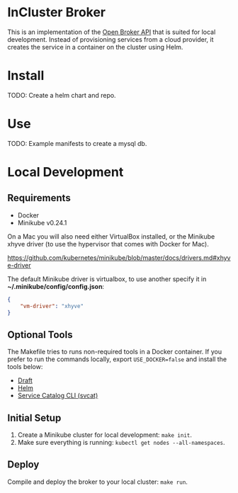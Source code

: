 # InCluster Broker

This is an implementation of the [Open Broker API](https://openbrokerapi.org)
that is suited for local development. Instead of provisioning services
from a cloud provider, it creates the service in a container on the cluster using Helm.

# Install
TODO: Create a helm chart and repo.

# Use
TODO: Example manifests to create a mysql db.

# Local Development

## Requirements

* Docker
* Minikube v0.24.1

On a Mac you will also need either VirtualBox installed,
or the Minikube xhyve driver (to use the hypervisor that comes with Docker for Mac).

https://github.com/kubernetes/minikube/blob/master/docs/drivers.md#xhyve-driver 

The default Minikube driver is virtualbox, to use another specify it in
**~/.minikube/config/config.json**:

```json
{
    "vm-driver": "xhyve"
}
```

## Optional Tools
The Makefile tries to runs non-required tools in a Docker container. If you prefer to run
the commands locally, export `USE_DOCKER=false` and install the tools below:

* [Draft](https://draft.sh)
* [Helm](https://helm.sh)
* [Service Catalog CLI (svcat)](https://github.com/kubernetes-incubator/service-catalog/cmd/svcat)


## Initial Setup

1. Create a Minikube cluster for local development: `make init`.
2. Make sure everything is running: `kubectl get nodes --all-namespaces`.

## Deploy

Compile and deploy the broker to your local cluster: `make run`.
